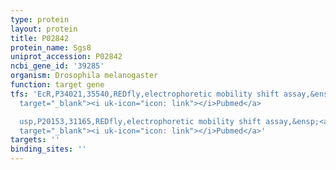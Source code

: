 ```yaml
---
type: protein
layout: protein
title: P02842
protein_name: Sgs8
uniprot_accession: P02842
ncbi_gene_id: '39285'
organism: Drosophila melanogaster
function: target gene
tfs: 'EcR,P34021,35540,REDfly,electrophoretic mobility shift assay,&ensp;<a href="https://www.ncbi.nlm.nih.gov/pubmed/?term=9106163%5Buid%5D"
  target="_blank"><i uk-icon="icon: link"></i>Pubmed</a>

  usp,P20153,31165,REDfly,electrophoretic mobility shift assay,&ensp;<a href="https://www.ncbi.nlm.nih.gov/pubmed/?term=9106163%5Buid%5D"
  target="_blank"><i uk-icon="icon: link"></i>Pubmed</a>'
targets: ''
binding_sites: ''
---
```

